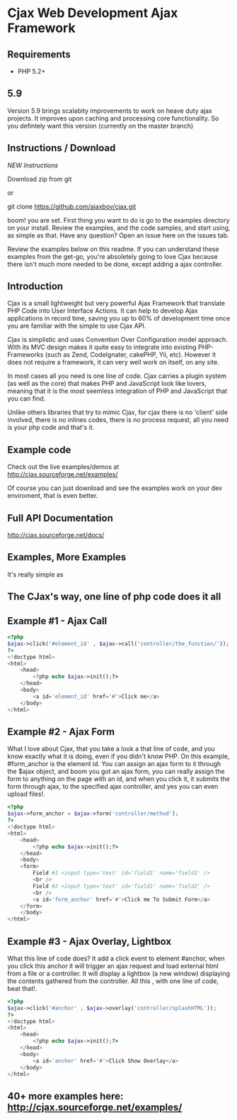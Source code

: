 # Cjax Web Development Ajax Framework

## Requirements

+    PHP 5.2+


## 5.9

Version 5.9  brings scalabity improvements to work on heave duty ajax projects. It improves upon caching and processing core functionality. So you defintely want this version (currently on the master branch)


## Instructions / Download 

*NEW Instructions*

Download zip from git 

or 

git clone https://github.com/ajaxboy/cjax.git

boom! you are set. First thing you want to do is go to the examples directory on your install. Review the examples, and the code samples, and start using, as simple as that. Have any question? Open an issue here on the issues tab. 

Review the examples below on this readme. If you can understand these examples from the get-go, you're absoletely going to love Cjax because there isn't much more needed to be done, except adding a ajax controller.


## Introduction

Cjax is a small lightweight but very powerful Ajax Framework that translate PHP Code into User Interface Actions. It can 
help to develop Ajax applications in record time, saving you up to 60% of development time once you are familiar with the
simple to use Cjax API.
  
Cjax is simplistic and uses Convention  Over Configuration model approach. With its MVC design makes it quite easy to integrate
into existing PHP-Frameworks (such as Zend, CodeIgnater, cakePHP, Yii, etc). However it does not require a framework, it can very well work on itself, on any site.

In most cases all you need is one line of code. Cjax carries a plugin system (as well as the core) that makes PHP and JavaScript look like lovers, meaning that
it is the most seemless integration of PHP and JavaScript that you can find.

Unlike others libraries that try to mimic Cjax, for cjax there is no 'client' side involved, there is no inlines codes, there is no process request, all you need is your php code and that's it.

## Example code

Check out the live examples/demos at http://cjax.sourceforge.net/examples/

Of course you can just download and see the examples work on your dev enviroment, that is even better.

## Full API Documentation

http://cjax.sourceforge.net/docs/ 

## Examples, More Examples

It's really simple as

## The CJax's way, one line of php code does it all

## Example #1 - Ajax Call
```php
<?php
$ajax->click('#element_id' , $ajax->call('controller/the_function/'));
?>
<!doctype html>
<html>
	<head>
		<?php echo $ajax->init();?>
	</head>
	<body>
		<a id='element_id' href='#'>Click me</a>
	</body>
</html>
```

## Example #2 - Ajax Form

What I love about Cjax, that you take a look a that line of code, and you know exactly what it is doing, even if you didn't know PHP. On this example,  #form_anchor is the element id. You can assign an ajax form to it through the $ajax object, and boom you got an ajax form, you can really assign the form to anything on the page with an id, and when you click it, it submits the form through ajax, to the specified ajax controller, and yes you can even upload files!.

```php
<?php
$ajax->form_anchor = $ajax->form('controller/method');
?>
<!doctype html>
<html>
	<head>
		<?php echo $ajax->init();?>
	</head>
	<body>
	<form>
		Field #1 <input type='text' id='field1' name='field1' />
		<br />
		Field #2 <input type='text' id='field1' name='field2' />
		<br />
		<a id='form_anchor' href='#'>Click me To Submit Form</a>
	</form>
	</body>
</html>
```

## Example #3 - Ajax Overlay, Lightbox

What this line of code does?  It add a click event to element #anchor, when you click this anchor it will trigger an ajax request and load external html from a file or a controller. It will display a lightbox (a new window) displaying the contents gathered from the controller.  All this , with one line of code,  beat that!.

```php
<?php
$ajax->click('#anchor' , $ajax->overlay('controller/splashHTML'));
?>
<!doctype html>
<html>
	<head>
		<?php echo $ajax->init();?>
	</head>
	<body>
		<a id='anchor' href='#'>Click Show Overlay</a>
	</body>
</html>
```

## 40+ more examples here: http://cjax.sourceforge.net/examples/
